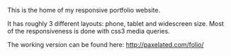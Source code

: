 This is the home of my responsive portfolio website.

It has roughly 3 different layouts: phone, tablet and widescreen size.
Most of the responsiveness is done with css3 media queries.

The working version can be found here: http://paxelated.com/folio/